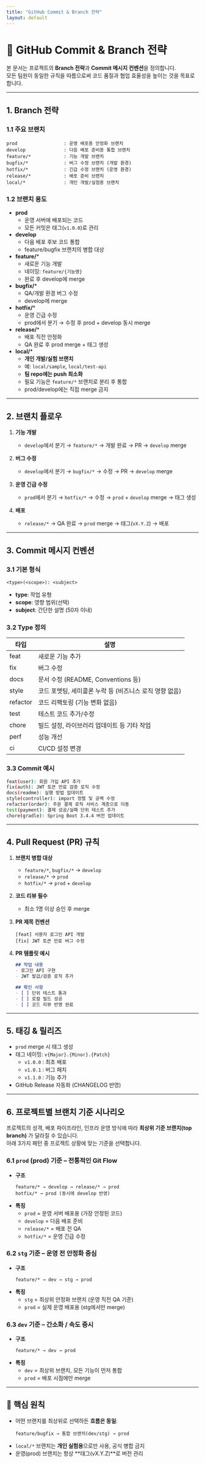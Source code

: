 ```yaml
---
title: "GitHub Commit & Branch 전략"
layout: default
---
```


# 📌 GitHub Commit & Branch 전략

본 문서는 프로젝트의 **Branch 전략**과 **Commit 메시지 컨벤션**을 정의합니다.  
모든 팀원이 동일한 규칙을 따름으로써 코드 품질과 협업 효율성을 높이는 것을 목표로 합니다.

---

## 1. Branch 전략

### 1.1 주요 브랜치
```
prod                 : 운영 배포용 안정화 브랜치
develop              : 다음 배포 준비용 통합 브랜치
feature/*            : 기능 개발 브랜치
bugfix/*             : 버그 수정 브랜치 (개발 환경)
hotfix/*             : 긴급 수정 브랜치 (운영 환경)
release/*            : 배포 준비 브랜치
local/*              : 개인 개발/실험용 브랜치
```

### 1.2 브랜치 용도
- **prod**
    - 운영 서버에 배포되는 코드
    - 모든 커밋은 태그(`v1.0.0`)로 관리
- **develop**
    - 다음 배포 후보 코드 통합
    - feature/bugfix 브랜치의 병합 대상
- **feature/***
    - 새로운 기능 개발
    - 네이밍: `feature/{기능명}`
    - 완료 후 develop에 merge
- **bugfix/***
    - QA/개발 환경 버그 수정
    - develop에 merge
- **hotfix/***
    - 운영 긴급 수정
    - prod에서 분기 → 수정 후 prod + develop 동시 merge
- **release/***
    - 배포 직전 안정화
    - QA 완료 후 prod merge + 태그 생성
- **local/***
    - **개인 개발/실험 브랜치**
    - 예: `local/sample`, `local/test-api`
    - **팀 repo에는 push 최소화**
    - 필요 기능은 `feature/*` 브랜치로 분리 후 통합
    - prod/develop에는 직접 merge 금지

---

## 2. 브랜치 플로우

1. **기능 개발**
    - `develop`에서 분기 → `feature/*` → 개발 완료 → PR → `develop` merge

2. **버그 수정**
    - `develop`에서 분기 → `bugfix/*` → 수정 → PR → `develop` merge

3. **운영 긴급 수정**
    - `prod`에서 분기 → `hotfix/*` → 수정 → `prod` + `develop` merge → 태그 생성

4. **배포**
    - `release/*` → QA 완료 → `prod` merge → 태그(`vX.Y.Z`) → 배포

---

## 3. Commit 메시지 컨벤션

### 3.1 기본 형식
```
<type>(<scope>): <subject>
```

- **type**: 작업 유형
- **scope**: 영향 범위(선택)
- **subject**: 간단한 설명 (50자 이내)

### 3.2 Type 정의
| 타입       | 설명 |
|------------|------|
| feat       | 새로운 기능 추가 |
| fix        | 버그 수정 |
| docs       | 문서 수정 (README, Conventions 등) |
| style      | 코드 포맷팅, 세미콜론 누락 등 (비즈니스 로직 영향 없음) |
| refactor   | 코드 리팩토링 (기능 변화 없음) |
| test       | 테스트 코드 추가/수정 |
| chore      | 빌드 설정, 라이브러리 업데이트 등 기타 작업 |
| perf       | 성능 개선 |
| ci         | CI/CD 설정 변경 |

### 3.3 Commit 예시
```bash
feat(user): 회원 가입 API 추가
fix(auth): JWT 토큰 만료 검증 로직 수정
docs(readme): 실행 방법 업데이트
style(controller): import 정렬 및 공백 수정
refactor(order): 주문 결제 로직 서비스 계층으로 이동
test(payment): 결제 성공/실패 단위 테스트 추가
chore(gradle): Spring Boot 3.4.4 버전 업데이트
```

---

## 4. Pull Request (PR) 규칙

1. **브랜치 병합 대상**
    - `feature/*`, `bugfix/*` → `develop`
    - `release/*` → `prod`
    - `hotfix/*` → `prod` + `develop`

2. **코드 리뷰 필수**
    - 최소 1명 이상 승인 후 merge

3. **PR 제목 컨벤션**
   ```
   [feat] 사용자 로그인 API 개발
   [fix] JWT 토큰 만료 버그 수정
   ```

4. **PR 템플릿 예시**
   ```md
   ## 작업 내용
   - 로그인 API 구현
   - JWT 발급/검증 로직 추가

   ## 확인 사항
   - [ ] 단위 테스트 통과
   - [ ] 로컬 빌드 성공
   - [ ] 코드 리뷰 반영 완료
   ```

---

## 5. 태깅 & 릴리즈
- `prod` merge 시 태그 생성
- 태그 네이밍: `v{Major}.{Minor}.{Patch}`
    - `v1.0.0` : 최초 배포
    - `v1.0.1` : 버그 패치
    - `v1.1.0` : 기능 추가
- GitHub Release 자동화 (CHANGELOG 반영)

---

## 6. 프로젝트별 브랜치 기준 시나리오

프로젝트의 성격, 배포 파이프라인, 인프라 운영 방식에 따라 **최상위 기준 브랜치(top branch)** 가 달라질 수 있습니다.  
아래 3가지 패턴 중 프로젝트 상황에 맞는 기준을 선택합니다.

### 6.1 `prod` (prod) 기준 – **전통적인 Git Flow**
- **구조**
  ```
  feature/* → develop → release/* → prod
  hotfix/* → prod (동시에 develop 반영)
  ```
- **특징**
    - `prod` = 운영 서버 배포용 (가장 안정된 코드)
    - `develop` = 다음 배포 준비
    - `release/*` = 배포 전 QA
    - `hotfix/*` = 운영 긴급 수정

### 6.2 `stg` 기준 – **운영 전 안정화 중심**
- **구조**
  ```
  feature/* → dev → stg → prod
  ```
- **특징**
    - `stg` = 최상위 안정화 브랜치 (운영 직전 QA 기준)
    - `prod` = 실제 운영 배포용 (stg에서만 merge)

### 6.3 `dev` 기준 – **간소화 / 속도 중시**
- **구조**
  ```
  feature/* → dev → prod
  ```
- **특징**
    - `dev` = 최상위 브랜치, 모든 기능이 먼저 통합
    - `prod` = 배포 시점에만 merge

---

## 📌 핵심 원칙
- 어떤 브랜치를 최상위로 선택하든 **흐름은 동일**:
  ```
  feature/bugfix → 통합 브랜치(dev/stg) → prod
  ```
- `local/*` 브랜치는 **개인 실험용**으로만 사용, 공식 병합 금지
- 운영(prod) 브랜치는 항상 **태그(vX.Y.Z)**로 버전 관리  